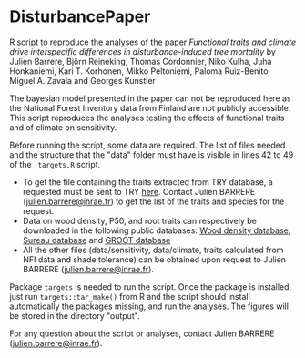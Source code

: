 # DisturbancePaper

R script to reproduce the analyses of the paper *Functional traits and climate drive interspecific differences in disturbance-induced tree mortality* by Julien Barrere, Björn Reineking, Thomas Cordonnier, Niko Kulha, Juha Honkaniemi, Kari T. Korhonen, Mikko Peltoniemi, Paloma Ruiz-Benito, Miguel A. Zavala and Georges Kunstler

The bayesian model presented in the paper can not be reproduced here as the National Forest Inventory data from Finland are not publicly accessible. This script reproduces the analyses testing the effects of functional traits and of climate on sensitivity. 

Before running the script, some data are required. The list of files needed and the structure that the "data" folder must have is visible in lines 42 to 49 of the ```_targets.R``` script. 
- To get the file containing the traits extracted from TRY database, a requested must be sent to TRY [here](https://www.try-db.org/TryWeb/Prop0.php). Contact Julien BARRERE (julien.barrere@inrae.fr) to get the list of the traits and species for the request.
- Data on wood density, P50, and root traits can respectively be downloaded in the following public databases: [Wood density database](https://datadryad.org/stash/dataset/doi:10.5061/dryad.234), [Sureau database](https://zenodo.org/record/854700) and [GROOT database](https://groot-database.github.io/GRooT/)
- All the other files (data/sensitivity, data/climate, traits calculated from NFI data and shade tolerance) can be obtained upon request to Julien BARRERE (julien.barrere@inrae.fr). 

Package ```targets``` is needed to run the script. Once the package is installed, just run ```targets::tar_make()``` from R and the script should install automatically the packages missing, and run the analyses. The figures will be stored in the directory "output". 

For any question about the script or analyses, contact Julien BARRERE (julien.barrere@inrae.fr). 

